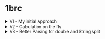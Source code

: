 # 1brc

<details>
<summary>V1 - My initial Approach</summary>  
<br/>

  > Duration: Out-of-memory
  
This initial approach to load all the data line by line into the hashmap with Station Name as key, and List of Temperature value. However, this always Out of memory issue, no matter how large the java heap size I allocate to it.

Why this is memory inefficient?
- Double Wrapper Class is around 24 bytes, where primitive double is 8 bytes
- ArrayList use 8 bytes to reference each Double
- So for one station, if we have 10M temperature data, it will be (24+8) * 10,000,000 = 320MB per station
- If we have 10 stations, it will be 3200MB, around 3GB ram already.
- In our case, we have 1 billion row of data, (24+8) * 1,000,000,000 = 29.80 GiB for raw. Need to upscale +50%.

**Step Analogy**
1. Parse line → extract station & temperature.
2. Box temperature into a `Double` object.
3. Store that `Double` in a `List<Double>` for that station.
4. **Never discards** those values until the very end.

→ Memory usage grows linearly with the number of rows processed
</details>

<details>
<summary>V2 - Calculation on the fly</summary>  
<br/>
  
  > Duration: 2m 27s  
  
Instead of storing everything and then start calculating, we take the temperature data, and put it in an object Measurement. First, it is much smaller to maintain an object of 4 double, and 1 int primitive data. Second, the memory complexity is now depends on the number of unique station only. It doesn't depends on the number of row anymore.

**Step Analogy**
1. Parse line → extract station & temperature.
2. Immediately aggregate into a `Measurement` (min, max, sum, count).
3. **Discard the raw temperature value** — it’s no longer in memory.
4. Only keeps 1 `Measurement` object per station.

→ Memory usage stays constant regardless of total rows.
</details>

<details>
<summary>V3 - Better Parsing for double and String split</summary>  
<br/>
  
  > Duration: 2m 27s  

**String Split**
Split is a costly, becuse it is using regex matching. It creates an **array** with **all substrings** — even if you only need two parts.It allocates new `String` objects for every piece, causing more memory churn.
- `split()` involves regex parsing each time, which is quite heavy.
- `indexOf()` is a simple loop scanning for one char — much lighter.
- The fewer temporary objects you create, the less time JVM spends in garbage collection.

**String to Double**
Double.parseDouble() is a general parser to parse string into double, which is too general in this case. In our case, the format can only be like -xx.x or xx.x or -x.x or x.x. So it will be much faster to write a customized Parser for that.

→ I should use byte for even better performance
</details>
